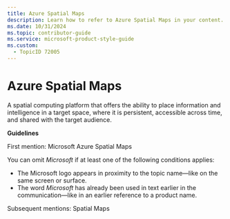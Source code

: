 ```yaml
---
title: Azure Spatial Maps
description: Learn how to refer to Azure Spatial Maps in your content.
ms.date: 10/31/2024
ms.topic: contributor-guide
ms.service: microsoft-product-style-guide
ms.custom:
  - TopicID 72005
---
```



# Azure Spatial Maps

A spatial computing platform that offers the ability to place information and intelligence in a target space, where it is persistent, accessible across time, and shared with the target audience.

**Guidelines**

First mention: Microsoft Azure Spatial Maps

You can omit *Microsoft* if at least one of the following conditions applies:

- The Microsoft logo appears in proximity to the topic name—like on the same screen or surface.
- The word *Microsoft* has already been used in text earlier in the communication—like in an earlier reference to a product name.

Subsequent mentions: Spatial Maps

